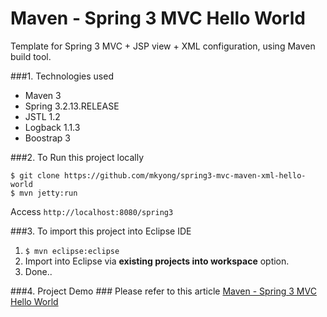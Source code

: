 Maven - Spring 3 MVC Hello World
===============================
Template for Spring 3 MVC + JSP view + XML configuration, using Maven build tool.

###1. Technologies used 
* Maven 3
* Spring 3.2.13.RELEASE
* JSTL 1.2
* Logback 1.1.3
* Boostrap 3

###2. To Run this project locally
```shell
$ git clone https://github.com/mkyong/spring3-mvc-maven-xml-hello-world
$ mvn jetty:run
```
Access ```http://localhost:8080/spring3```

###3. To import this project into Eclipse IDE
1. ```$ mvn eclipse:eclipse```
2. Import into Eclipse via **existing projects into workspace** option.
3. Done..

###4. Project Demo ###
Please refer to this article [Maven - Spring 3 MVC Hello World ](http://www.mkyong.com/spring3/spring-3-mvc-hello-world-example/)

